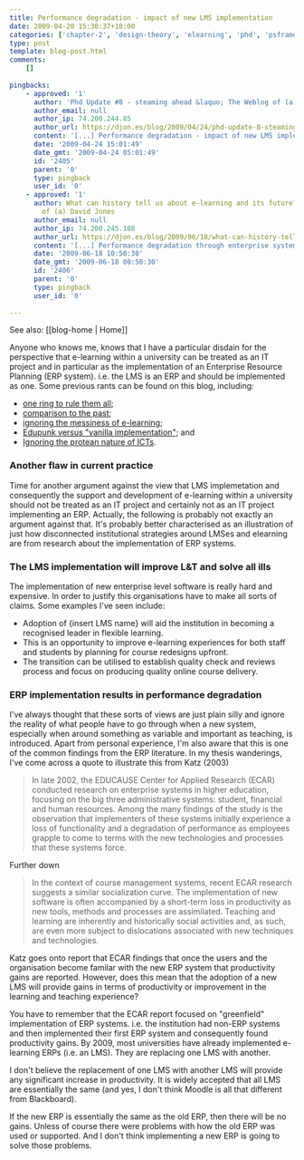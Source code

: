 ```yaml
---
title: Performance degradation - impact of new LMS implementation
date: 2009-04-20 15:30:37+10:00
categories: ['chapter-2', 'design-theory', 'elearning', 'phd', 'psframework', 'thesis']
type: post
template: blog-post.html
comments:
    []
    
pingbacks:
    - approved: '1'
      author: 'Phd Update #8 - steaming ahead &laquo; The Weblog of (a) David Jones'
      author_email: null
      author_ip: 74.200.244.85
      author_url: https://djon.es/blog/2009/04/24/phd-update-8-steaming-ahead/
      content: '[...] Performance degradation - impact of new LMS implementation, [...]'
      date: '2009-04-24 15:01:49'
      date_gmt: '2009-04-24 05:01:49'
      id: '2405'
      parent: '0'
      type: pingback
      user_id: '0'
    - approved: '1'
      author: What can history tell us about e-learning and its future? &laquo; The Weblog
        of (a) David Jones
      author_email: null
      author_ip: 74.200.245.188
      author_url: https://djon.es/blog/2009/06/18/what-can-history-tell-us-about-e-learning-and-its-future/
      content: '[...] Performance degradation through enterprise systems [...]'
      date: '2009-06-18 10:50:30'
      date_gmt: '2009-06-18 00:50:30'
      id: '2406'
      parent: '0'
      type: pingback
      user_id: '0'
    
---
```


See also: [[blog-home | Home]]

Anyone who knows me, knows that I have a particular disdain for the perspective that e-learning within a university can be treated as an IT project and in particular as the implementation of an Enterprise Resource Planning (ERP system). i.e. the LMS is an ERP and should be implemented as one. Some previous rants can be found on this blog, including:

- [one ring to rule them all](/blog2/2009/03/27/one-ring-to-rule-them-all-limitations-and-implications-of-the-lmsvle-product-model/);
- [comparison to the past](/blog2/2009/03/15/comparing-vleslms-to-the-past-flaws-and-implications-for-development-models/);
- [ignoring the messiness of e-learning](/blog2/2009/03/12/messiness-of-information-systems-another-reason-institutional-e-learning-struggles/);
- [Edupunk versus "vanilla implementation"](/blog2/2009/02/25/down-with-the-cookie-cutter-lms-the-edupunk-ideology-and-why-integrated-systems-might-go-away/); and
- [Ignoring the protean nature of ICTs](/blog2/2009/02/09/the-protean-nature-of-modern-technology-another-limitation-of-most-views-of-e-learning/).

### Another flaw in current practice

Time for another argument against the view that LMS implemetation and consequently the support and development of e-learning within a university should not be treated as an IT project and certainly not as an IT project implementing an ERP. Actually, the following is probably not exactly an argument against that. It's probably better characterised as an illustration of just how disconnected institutional strategies around LMSes and elearning are from research about the implementation of ERP systems.

### The LMS implementation will improve L&T and solve all ills

The implementation of new enterprise level software is really hard and expensive. In order to justify this organisations have to make all sorts of claims. Some examples I've seen include:

- Adoption of {insert LMS name} will aid the institution in becoming a recognised leader in flexible learning.
- This is an opportunity to improve e-learning experiences for both staff and students by planning for course redesigns upfront.
- The transition can be utilised to establish quality check and reviews process and focus on producing quality online course delivery.

### ERP implementation results in performance degradation

I've always thought that these sorts of views are just plain silly and ignore the reality of what people have to go through when a new system, especially when around something as variable and important as teaching, is introduced. Apart from personal experience, I'm also aware that this is one of the common findings from the ERP literature. In my thesis wanderings, I've come across a quote to illustrate this from Katz (2003)

> In late 2002, the EDUCAUSE Center for Applied Research (ECAR) conducted research on enterprise systems in higher education, focusing on the big three administrative systems: student, financial and human resources. Among the many findings of the study is the observation that implementers of these systems initially experience a loss of functionality and a degradation of performance as employees grapple to come to terms with the new technologies and processes that these systems force.

Further down

> In the context of course management systems, recent ECAR research suggests a similar socialization curve. The implementation of new software is often accompanied by a short-term loss in productivity as new tools, methods and processes are assimilated. Teaching and learning are inherently and historically social activities and, as such, are even more subject to dislocations associated with new techniques and technologies.

Katz goes onto report that ECAR findings that once the users and the organisation become familar with the new ERP system that productivity gains are reported. However, does this mean that the adoption of a new LMS will provide gains in terms of productivity or improvement in the learning and teaching experience?

You have to remember that the ECAR report focused on "greenfield" implementation of ERP systems. i.e. the institution had non-ERP systems and then implemented their first ERP system and consequently found productivity gains. By 2009, most universities have already implemented e-learning ERPs (i.e. an LMS). They are replacing one LMS with another.

I don't believe the replacement of one LMS with another LMS will provide any significant increase in productivity. It is widely accepted that all LMS are essentially the same (and yes, I don't think Moodle is all that different from Blackboard).

If the new ERP is essentially the same as the old ERP, then there will be no gains. Unless of course there were problems with how the old ERP was used or supported. And I don't think implementing a new ERP is going to solve those problems.
